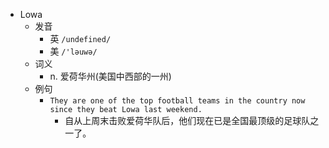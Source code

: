 - Lowa
  - 发音
    - 英 `/undefined/`
    - 美 `/'ləuwə/`
  - 词义
    - n. 爱荷华州(美国中西部的一州)
  - 例句
    - `They are one of the top football teams in the country now since they beat Lowa last weekend.`
      - 自从上周末击败爱荷华队后，他们现在已是全国最顶级的足球队之一了。

